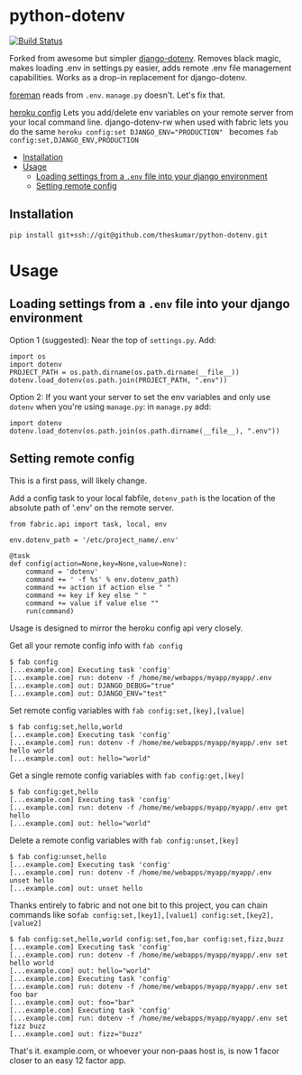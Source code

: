 # python-dotenv

[![Build Status](https://travis-ci.org/theskumar/python-dotenv.svg?branch=master)](https://travis-ci.org/theskumar/django-dotenv-rw)

Forked from awesome but simpler [django-dotenv](https://github.com/jacobian/django-dotenv).  Removes black magic, makes loading .env in settings.py easier, adds remote .env file management capabilities.  Works as a drop-in replacement for django-dotenv.

[foreman](https://github.com/ddollar/foreman) reads from `.env`. `manage.py`
doesn't. Let's fix that.

[heroku config](https://devcenter.heroku.com/articles/config-vars) Lets you add/delete env variables on your remote server from your local command line.  django-dotenv-rw  when used with fabric lets you do the same ```heroku config:set DJANGO_ENV="PRODUCTION" ``` becomes ```fab config:set,DJANGO_ENV,PRODUCTION```

<!-- MarkdownTOC -->

- [Installation](#installation)
- [Usage](#usage)
    - [Loading settings from a `.env` file into your django environment](#loading-settings-from-a-.env-file-into-your-django-environment)
    - [Setting remote config](#setting-remote-config)

<!-- /MarkdownTOC -->


## Installation

```
pip install git+ssh://git@github.com/theskumar/python-dotenv.git
```

# Usage

## Loading settings from a `.env` file into your django environment

Option 1 (suggested):  Near the top of `settings.py`. Add:

```
import os
import dotenv
PROJECT_PATH = os.path.dirname(os.path.dirname(__file__))
dotenv.load_dotenv(os.path.join(PROJECT_PATH, ".env"))
```

Option 2: If you want your server to set the env variables and only use `dotenv` when you're using `manage.py`: in `manage.py` add:
```
import dotenv
dotenv.load_dotenv(os.path.join(os.path.dirname(__file__), ".env"))
```

## Setting remote config

This is a first pass, will likely change.

Add a config task to your local fabfile, `dotenv_path` is the location of the absolute path of '.env' on the remote server.
```
from fabric.api import task, local, env

env.dotenv_path = '/etc/project_name/.env'

@task
def config(action=None,key=None,value=None):
    command = 'dotenv'
    command += ' -f %s' % env.dotenv_path)
    command += action if action else " "
    command += key if key else " "
    command += value if value else ""
    run(command)
```

Usage is designed to mirror the heroku config api very closely.

Get all your remote config info with `fab config`
```
$ fab config
[...example.com] Executing task 'config'
[...example.com] run: dotenv -f /home/me/webapps/myapp/myapp/.env 
[...example.com] out: DJANGO_DEBUG="true"
[...example.com] out: DJANGO_ENV="test"
```

Set remote config variables with `fab config:set,[key],[value]`
```
$ fab config:set,hello,world
[...example.com] Executing task 'config'
[...example.com] run: dotenv -f /home/me/webapps/myapp/myapp/.env set hello world 
[...example.com] out: hello="world"
```

Get a single remote config variables with `fab config:get,[key]`
```
$ fab config:get,hello
[...example.com] Executing task 'config'
[...example.com] run: dotenv -f /home/me/webapps/myapp/myapp/.env get hello  
[...example.com] out: hello="world"
```

Delete a remote config variables with `fab config:unset,[key]`
```
$ fab config:unset,hello
[...example.com] Executing task 'config'
[...example.com] run: dotenv -f /home/me/webapps/myapp/myapp/.env unset hello  
[...example.com] out: unset hello
```

Thanks entirely to fabric and not one bit to this project, you can chain commands like so`fab config:set,[key1],[value1] config:set,[key2],[value2]`
```
$ fab config:set,hello,world config:set,foo,bar config:set,fizz,buzz
[...example.com] Executing task 'config'
[...example.com] run: dotenv -f /home/me/webapps/myapp/myapp/.env set hello world 
[...example.com] out: hello="world"
[...example.com] Executing task 'config'
[...example.com] run: dotenv -f /home/me/webapps/myapp/myapp/.env set foo bar 
[...example.com] out: foo="bar"
[...example.com] Executing task 'config'
[...example.com] run: dotenv -f /home/me/webapps/myapp/myapp/.env set fizz buzz 
[...example.com] out: fizz="buzz"
```

That's it. example.com, or whoever your non-paas host is, is now 1 facor closer to an easy 12 factor app.
